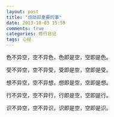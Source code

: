 ```yaml
---
layout: post
title: "烦琐却重要的事"
date: 2013-10-03 15:59
comments: true
categories: 修行日记
tags: 心经
---
```


色不异空，空不异色，色即是空，空即是色。

受不异空，空不异受，受即是空，空即是受。

想不异空，空不异想，想即是空，空即是想。

行不异空，空不异行，行即是空，空即是行。

识不异空，空不异识，识即是空，空即是识。
